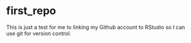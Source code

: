 # first_repo

This is just a test for me to linking my Github account to RStudio so I can use git for version control. 
